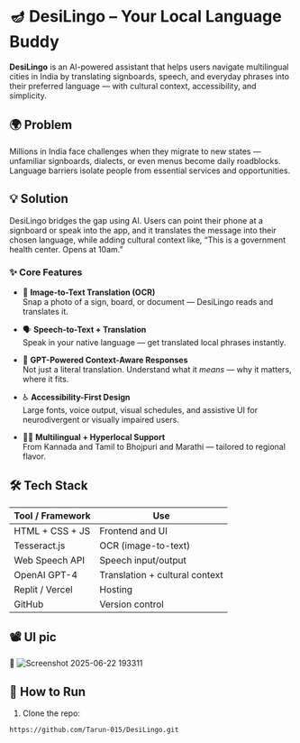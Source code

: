 # 🪔 DesiLingo – Your Local Language Buddy

**DesiLingo** is an AI-powered assistant that helps users navigate multilingual cities in India by translating signboards, speech, and everyday phrases into their preferred language — with cultural context, accessibility, and simplicity.

## 🌍 Problem

Millions in India face challenges when they migrate to new states — unfamiliar signboards, dialects, or even menus become daily roadblocks. Language barriers isolate people from essential services and opportunities.

## 💡 Solution

DesiLingo bridges the gap using AI. Users can point their phone at a signboard or speak into the app, and it translates the message into their chosen language, while adding cultural context like, “This is a government health center. Opens at 10am.”

### ✨ Core Features

- 📸 **Image-to-Text Translation (OCR)**  
  Snap a photo of a sign, board, or document — DesiLingo reads and translates it.

- 🗣️ **Speech-to-Text + Translation**  
  Speak in your native language — get translated local phrases instantly.

- 🧠 **GPT-Powered Context-Aware Responses**  
  Not just a literal translation. Understand what it *means* — why it matters, where it fits.

- ♿ **Accessibility-First Design**  
  Large fonts, voice output, visual schedules, and assistive UI for neurodivergent or visually impaired users.

- 🏳️‍🌈 **Multilingual + Hyperlocal Support**  
  From Kannada and Tamil to Bhojpuri and Marathi — tailored to regional flavor.

## 🛠 Tech Stack

| Tool / Framework     | Use                          |
|----------------------|------------------------------|
| HTML + CSS + JS      | Frontend and UI              |
| Tesseract.js         | OCR (image-to-text)          |
| Web Speech API       | Speech input/output          |
| OpenAI GPT-4         | Translation + cultural context |
| Replit / Vercel      | Hosting                      |
| GitHub               | Version control              |

## 📽️ UI pic

🎥 ![Screenshot 2025-06-22 193311](https://github.com/user-attachments/assets/30d863f1-725d-47ee-955a-246814134b1e)


## 🚀 How to Run

1. Clone the repo:
```bash
https://github.com/Tarun-015/DesiLingo.git
